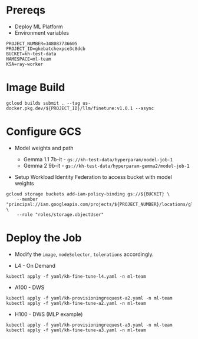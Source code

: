 # Prereqs
- Deploy ML Platform
- Environment variables
```
PROJECT_NUMBER=348087736605
PROJECT_ID=gkebatchexpce3c8dcb
BUCKET=kh-test-data
NAMESPACE=ml-team
KSA=ray-worker
```

# Image Build
```
gcloud builds submit . --tag us-docker.pkg.dev/${PROJECT_ID}/llm/finetune:v1.0.1 --async
```

# Configure GCS
- Model weights and path
    - Gemma 1.1 7b-it - `gs://kh-test-data/hyperparam/model-job-1`
    - Gemma 2 9b-it - `gs://kh-test-data/hyperparam-gemma2/model-job-1`

- Setup Workload Identity Federation to access bucket with model weights
```
gcloud storage buckets add-iam-policy-binding gs://${BUCKET} \
    --member "principal://iam.googleapis.com/projects/${PROJECT_NUMBER}/locations/global/workloadIdentityPools/${PROJECT_ID}.svc.id.goog/subject/ns/${NAMESPACE}/sa/${KSA}" \
    --role "roles/storage.objectUser"
```

# Deploy the Job

- Modify the `image`, `nodeSelector`, `tolerations` accordingly.

- L4 - On Demand
```
kubectl apply -f yaml/kh-fine-tune-l4.yaml -n ml-team
```

- A100 - DWS
```
kubectl apply -f yaml/kh-provisioningrequest-a2.yaml -n ml-team
kubectl apply -f yaml/kh-fine-tune-a2.yaml -n ml-team
```

- H100 - DWS (MLP example)
```
kubectl apply -f yaml/kh-provisioningrequest-a3.yaml -n ml-team
kubectl apply -f yaml/kh-fine-tune-a3.yaml -n ml-team
```
